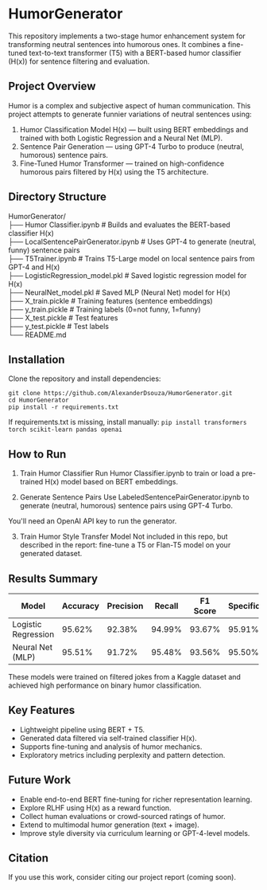 # HumorGenerator
This repository implements a two-stage humor enhancement system for transforming neutral sentences into humorous ones. It combines a fine-tuned text-to-text transformer (T5) with a BERT-based humor classifier (H(x)) for sentence filtering and evaluation.

## Project Overview
Humor is a complex and subjective aspect of human communication. This project attempts to generate funnier variations of neutral sentences using:

1. Humor Classification Model H(x) — built using BERT embeddings and trained with both Logistic Regression and a Neural Net (MLP).
2. Sentence Pair Generation — using GPT-4 Turbo to produce (neutral, humorous) sentence pairs.
3. Fine-Tuned Humor Transformer — trained on high-confidence humorous pairs filtered by H(x) using the T5 architecture.

## Directory Structure
HumorGenerator/ \
├── Humor Classifier.ipynb # Builds and evaluates the BERT-based classifier H(x) \
├── LocalSentencePairGenerator.ipynb # Uses GPT-4 to generate (neutral, funny) sentence pairs \
├── T5Trainer.ipynb # Trains T5-Large model on local sentence pairs from GPT-4 and H(x) \
├── LogisticRegression_model.pkl # Saved logistic regression model for H(x) \
├── NeuralNet_model.pkl # Saved MLP (Neural Net) model for H(x) \
├── X_train.pickle # Training features (sentence embeddings) \
├── y_train.pickle # Training labels (0=not funny, 1=funny) \
├── X_test.pickle # Test features \
├── y_test.pickle # Test labels \
└── README.md

## Installation
Clone the repository and install dependencies:
```
git clone https://github.com/AlexanderDsouza/HumorGenerator.git
cd HumorGenerator
pip install -r requirements.txt
```

If requirements.txt is missing, install manually:
`pip install transformers torch scikit-learn pandas openai`

## How to Run
1. Train Humor Classifier
Run Humor Classifier.ipynb to train or load a pre-trained H(x) model based on BERT embeddings.

2. Generate Sentence Pairs
Use LabeledSentencePairGenerator.ipynb to generate (neutral, humorous) sentence pairs using GPT-4 Turbo.

You'll need an OpenAI API key to run the generator.

3. Train Humor Style Transfer Model
Not included in this repo, but described in the report: fine-tune a T5 or Flan-T5 model on your generated dataset.

## Results Summary
| Model	| Accuracy | Precision | Recall | F1 Score | Specificity |
| ----- | -------- | --------- | ------ | -------- | ----------- |
| Logistic Regression | 95.62% | 92.38% | 94.99% | 93.67% | 95.91% |
| Neural Net (MLP) |95.51% | 91.72% | 95.48% | 93.56% | 95.50% |

These models were trained on filtered jokes from a Kaggle dataset and achieved high performance on binary humor classification.

## Key Features
- Lightweight pipeline using BERT + T5.
- Generated data filtered via self-trained classifier H(x).
- Supports fine-tuning and analysis of humor mechanics.
- Exploratory metrics including perplexity and pattern detection.

## Future Work
- Enable end-to-end BERT fine-tuning for richer representation learning.
- Explore RLHF using H(x) as a reward function.
- Collect human evaluations or crowd-sourced ratings of humor.
- Extend to multimodal humor generation (text + image).
- Improve style diversity via curriculum learning or GPT-4-level models.

## Citation
If you use this work, consider citing our project report (coming soon).
